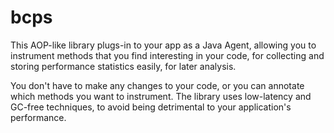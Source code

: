 bcps
====

This AOP-like library plugs-in to your app as a Java Agent, allowing you to instrument methods that you find interesting in your code, for collecting and storing performance statistics easily, for later analysis.

You don't have to make any changes to your code, or you can annotate which methods you want to instrument.
The library uses low-latency and GC-free techniques, to avoid being detrimental to your application's performance.
